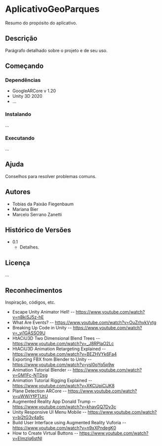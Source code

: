 # AplicativoGeoParques
Resumo do propósito do aplicativo.

## Descrição
Parágrafo detalhado sobre o projeto e de seu uso.

## Começando

### Dependências
- GoogleARCore v 1.20
- Unity 3D 2020
- ...
### Instalando
...

### Executando
...

## Ajuda
Conselhos para resolver problemas comuns.

## Autores
- Tobias da Paixão Fiegenbaum
- Mariana Bier
- Marcelo Serrano Zanetti

## Histórico de Versões
* 0.1 
  * Detalhes.
  
## Licença
...

## Reconhecimentos
Inspiração, códigos, etc.
* Escape Unity Animator Hell! -- https://www.youtube.com/watch?v=nBkiSJ5z-hE
* What Are Events? -- https://www.youtube.com/watch?v=OuZrhykVytg
* Breaking Up Code in Unity -- https://www.youtube.com/watch?v=_vj1GASSO9U
* HtACiU3D Two Dimensional Blend Trees -- https://www.youtube.com/watch?v=_J8RPIaO2Lc
* HtACiU3D Animation Retargeting Explained -- https://www.youtube.com/watch?v=BEZHVYk6Fa4
* Exporting FBX from Blender to Unity -- https://www.youtube.com/watch?v=ysl0qYq5p9w
* Animation Tutorial Blender -- https://www.youtube.com/watch?v=GM1Fc-NTDsg
* Animation Tutorial Rigging Explained -- https://www.youtube.com/watch?v=XKCUpiClJK8
* Plane Detection ARCore -- https://www.youtube.com/watch?v=uWWiYfPTUtU
* Augmented Reality App Donald Trump -- https://www.youtube.com/watch?v=khavGQ7Dy3c
* Unity Responsive UI Menu Mobile -- https://www.youtube.com/watch?v=bi2tG3v4a9c
* Build User Interface using Augmented Reality Vuforia -- https://www.youtube.com/watch?v=n9xXPndegK0
* How to Create Virtual Buttons -- https://www.youtube.com/watch?v=ElmzIq6stNI



